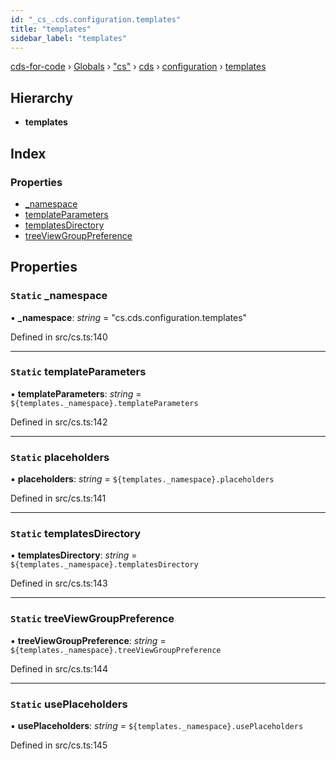 ```yaml
---
id: "_cs_.cds.configuration.templates"
title: "templates"
sidebar_label: "templates"
---
```


[cds-for-code](../index.md) › [Globals](../globals.md) › ["cs"](../modules/_cs_.md) › [cds](../modules/_cs_.cds.md) › [configuration](../modules/_cs_.cds.configuration.md) › [templates](_cs_.cds.configuration.templates.md)

## Hierarchy

* **templates**

## Index

### Properties

* [_namespace](_cs_.cds.configuration.templates.md#static-_namespace)
* [templateParameters](_cs_.cds.configuration.templates.md#static-templateparameters)
* [templatesDirectory](_cs_.cds.configuration.templates.md#static-templatesdirectory)
* [treeViewGroupPreference](_cs_.cds.configuration.templates.md#static-treeviewgrouppreference)

## Properties

### `Static` _namespace

▪ **_namespace**: *string* = "cs.cds.configuration.templates"

Defined in src/cs.ts:140

___

### `Static` templateParameters

▪ **templateParameters**: *string* = `${templates._namespace}.templateParameters`

Defined in src/cs.ts:142

___

### `Static` placeholders

▪ **placeholders**: *string* = `${templates._namespace}.placeholders`

Defined in src/cs.ts:141

___

### `Static` templatesDirectory

▪ **templatesDirectory**: *string* = `${templates._namespace}.templatesDirectory`

Defined in src/cs.ts:143

___

### `Static` treeViewGroupPreference

▪ **treeViewGroupPreference**: *string* = `${templates._namespace}.treeViewGroupPreference`

Defined in src/cs.ts:144

___

### `Static` usePlaceholders

▪ **usePlaceholders**: *string* = `${templates._namespace}.usePlaceholders`

Defined in src/cs.ts:145
